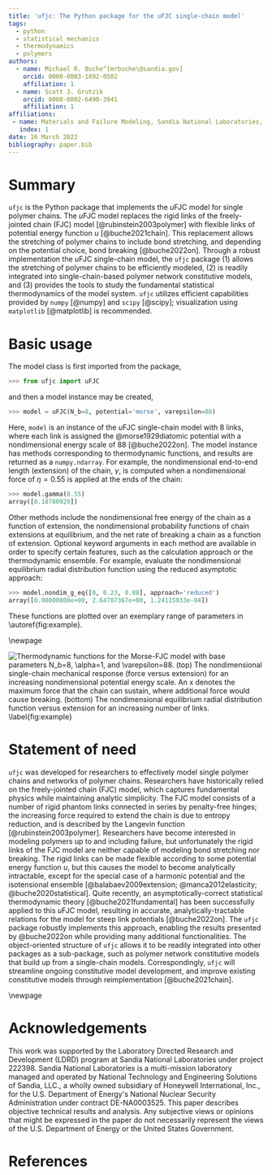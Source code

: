 ```yaml
---
title: 'ufjc: The Python package for the uFJC single-chain model'
tags:
  - python
  - statistical mechanics
  - thermodynamics
  - polymers
authors:
  - name: Michael R. Buche^[mrbuche\@sandia.gov]
    orcid: 0000-0003-1892-0502
    affiliation: 1
  - name: Scott J. Grutzik
    orcid: 0000-0002-6490-3941
    affiliation: 1
affiliations:
 - name: Materials and Failure Modeling, Sandia National Laboratories, Albuquerque, NM 87185, USA
   index: 1
date: 16 March 2022
bibliography: paper.bib
---
```


# Summary

``ufjc`` is the Python package that implements the $u$FJC model for single polymer chains.
The $u$FJC model replaces the rigid links of the freely-jointed chain (FJC) model [@rubinstein2003polymer] with flexible links of potential energy function $u$ [@buche2021chain].
This replacement allows the stretching of polymer chains to include bond stretching, and depending on the potential choice, bond breaking [@buche2022on].
Through a robust implementation the $u$FJC single-chain model, the ``ufjc`` package 
(1) allows the stretching of polymer chains to be efficiently modeled,
(2) is readily integrated into single-chain-based polymer network constitutive models, and
(3) provides the tools to study the fundamental statistical thermodynamics of the model system.
``ufjc`` utilizes efficient capabilities provided by ``numpy`` [@numpy] and ``scipy`` [@scipy]; visualization using ``matplotlib`` [@matplotlib] is recommended.

# Basic usage

The model class is first imported from the package,

```python
>>> from ufjc import uFJC
```

and then a model instance may be created,

```python
>>> model = uFJC(N_b=8, potential='morse', varepsilon=88)
```

Here, ``model`` is an instance of the $u$FJC single-chain model with 8 links, where each link is assigned the @morse1929diatomic potential with a nondimensional energy scale of 88 [@buche2022on].
The model instance has methods corresponding to thermodynamic functions, and results are returned as a ``numpy.ndarray``.
For example, the nondimensional end-to-end length (extension) of the chain, $\gamma$, is computed when a nondimensional force of $\eta=0.55$ is applied at the ends of the chain:

```python
>>> model.gamma(0.55)
array([0.18780929])
```

Other methods include the nondimensional free energy of the chain as a function of extension, the nondimensional probability functions of chain extensions at equilibrium, and the net rate of breaking a chain as a function of extension.
Optional keyword arguments in each method are available in order to specify certain features, such as the calculation approach or the thermodynamic ensemble.
For example, evaluate the nondimensional equilibrium radial distribution function using the reduced asymptotic approach:

```python
>>> model.nondim_g_eq([0, 0.23, 0.88], approach='reduced')
array([0.00000000e+00, 2.64707367e+00, 1.24115933e-04])
```

These functions are plotted over an exemplary range of parameters in \autoref{fig:example}.

\newpage

![
  Thermodynamic functions for the Morse-FJC model with base parameters $N_b=8$, $\alpha=1$, and $\varepsilon=88$.
  (top) The nondimensional single-chain mechanical response (force versus extension) for an increasing nondimensional potential energy scale.
  An x denotes the maximum force that the chain can sustain, where additional force would cause breaking.
  (bottom) The nondimensional equilibrium radial distribution function versus extension for an increasing number of links.
\label{fig:example}](figure.png)

# Statement of need

``ufjc`` was developed for researchers to effectively model single polymer chains and networks of polymer chains.
Researchers have historically relied on the freely-jointed chain (FJC) model, which captures fundamental physics while maintaining analytic simplicity.
The FJC model consists of a number of rigid phantom links connected in series by penalty-free hinges; the increasing force required to extend the chain is due to entropy reduction, and is described by the Langevin function [@rubinstein2003polymer].
Researchers have become interested in modeling polymers up to and including failure, but unfortunately the rigid links of the FJC model are neither capable of modeling bond stretching nor breaking.
The rigid links can be made flexible according to some potential energy function $u$, but this causes the model to become analytically intractable, except for the special case of a harmonic potential and the isotensional ensemble [@balabaev2009extension; @manca2012elasticity; @buche2020statistical].
Quite recently, an asymptotically-correct statistical thermodynamic theory [@buche2021fundamental] has been successfully applied to this $u$FJC model, resulting in accurate, analytically-tractable relations for the model for steep link potentials [@buche2022on].
The ``ufjc`` package robustly implements this approach, enabling the results presented by @buche2022on while providing many additional functionalities.
The object-oriented structure of ``ufjc`` allows it to be readily integrated into other packages as a sub-package, such as polymer network constitutive models that build up from a single-chain models.
Correspondingly, ``ufjc`` will streamline ongoing constitutive model development, and improve existing constitutive models through reimplementation [@buche2021chain].

\newpage

# Acknowledgements

This work was supported by the Laboratory Directed Research and Development (LDRD) program at Sandia National Laboratories under project 222398.
Sandia National Laboratories is a multi-mission laboratory managed and operated by National Technology and Engineering Solutions of Sandia, LLC., a wholly owned subsidiary of Honeywell International, Inc., for the U.S. Department of Energy's National Nuclear Security Administration under contract DE-NA0003525.
This paper describes objective technical results and analysis.
Any subjective views or opinions that might be expressed in the paper do not necessarily represent the views of the U.S. Department of Energy or the United States Government.

# References
